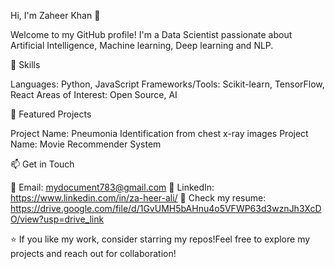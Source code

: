 Hi, I'm Zaheer Khan 👋

Welcome to my GitHub profile! I'm a Data Scientist passionate about Artificial Intelligence, Machine learning, Deep learning and NLP.

🔧 Skills

Languages: Python, JavaScript
Frameworks/Tools: Scikit-learn, TensorFlow, React
Areas of Interest: Open Source, AI

🌟 Featured Projects

Project Name: Pneumonia Identification from chest x-ray images
Project Name: Movie Recommender System

📫 Get in Touch

📧 Email: mydocument783@gmail.com
💼 LinkedIn: https://www.linkedin.com/in/za-heer-ali/
📄 Check my resume: https://drive.google.com/file/d/1GvUMH5bAHnu4o5VFWP63d3wznJh3XcDO/view?usp=drive_link


⭐️ If you like my work, consider starring my repos!Feel free to explore my projects and reach out for collaboration!

